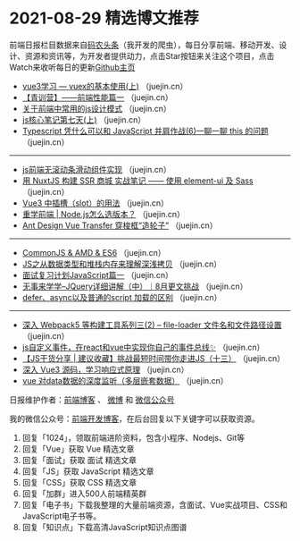 # 2021-08-29 精选博文推荐

前端日报栏目数据来自[码农头条](http://hao.caibaojian.com.cn/)（我开发的爬虫），每日分享前端、移动开发、设计、资源和资讯等，为开发者提供动力，点击Star按钮来关注这个项目，点击Watch来收听每日的更新[Github主页](https://github.com/kujian/frontendDaily)
* [vue3学习 &#8212; vuex的基本使用(上)](https://juejin.cn/post/7001425504108560391) （juejin.cn）
* [【青训营】——前端性能篇一](https://juejin.cn/post/7001371512351490085) （juejin.cn）
* [关于前端中常用的js设计模式](https://juejin.cn/post/7001421619025428493) （juejin.cn）
* [js核心笔记第七天(上)](https://juejin.cn/post/7001356132073603102) （juejin.cn）
* [Typescript 凭什么可以和 JavaScript 并肩作战(6)—聊一聊 this 的问题](https://juejin.cn/post/7001417997600423949) （juejin.cn）

***
* [js前端无滚动条滑动组件实现](https://juejin.cn/post/7001350494580899848) （juejin.cn）
* [用 NuxtJS 构建 SSR 商城 实战笔记 —— 使用 element-ui 及 Sass](https://juejin.cn/post/7001411253872623652) （juejin.cn）
* [Vue3 中插槽（slot）的用法](https://juejin.cn/post/7001344430389067783) （juejin.cn）
* [重学前端 | Node.js怎么选版本？](https://juejin.cn/post/7001401390983544840) （juejin.cn）
* [Ant Design Vue Transfer 穿梭框“造轮子”](https://juejin.cn/post/7001330858858807332) （juejin.cn）

***
* [CommonJS &amp; AMD &amp; ES6](https://juejin.cn/post/7001399024754360334) （juejin.cn）
* [JS之从数据类型和堆栈内存来理解深浅拷贝](https://juejin.cn/post/7001322057539518501) （juejin.cn）
* [面试复习计划JavaScript篇一](https://juejin.cn/post/7001395893417017358) （juejin.cn）
* [无事来学学&#8211;JQuery详细讲解（中）｜8月更文挑战](https://juejin.cn/post/7001309620253917215) （juejin.cn）
* [defer、async以及普通的script 加载的区别](https://juejin.cn/post/7001387288592646157) （juejin.cn）

***
* [深入 Webpack5 等构建工具系列三(2) &#8211; file-loader 文件名和文件路径设置](https://juejin.cn/post/7001305934341341215) （juejin.cn）
* [js自定义事件，在react和vue中实现你自己的事件总线✨](https://juejin.cn/post/7001374974346788872) （juejin.cn）
* [【JS干货分享 | 建议收藏】挑战最短时间带你走进JS（十三）](https://juejin.cn/post/7001303652673519624) （juejin.cn）
* [深入 Vue3 源码，学习响应式原理](https://juejin.cn/post/7001373906816729124) （juejin.cn）
* [vue 对data数据的深度监听（多层嵌套数据）](https://juejin.cn/post/7001373571884777509) （juejin.cn）

日报维护作者：[前端博客](http://caibaojian.com.cn/) 、 [微博](http://weibo.com/kujian) 和 [微信公众号](https://open.weixin.qq.com/qr/code?username=caibaojian_com)

我的微信公众号：[前端开发博客](https://open.weixin.qq.com/qr/code?username=caibaojian_com)，在后台回复以下关键字可以获取资源。

1. 回复「1024」，领取前端进阶资料，包含小程序、Nodejs、Git等
2. 回复「Vue」获取 Vue 精选文章
3. 回复「面试」获取 面试 精选文章
4. 回复「JS」获取 JavaScript 精选文章
5. 回复「CSS」获取 CSS 精选文章
6. 回复「加群」进入500人前端精英群
7. 回复「电子书」下载我整理的大量前端资源，含面试、Vue实战项目、CSS和JavaScript电子书等。
8. 回复「知识点」下载高清JavaScript知识点图谱